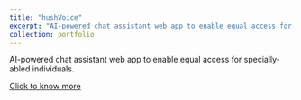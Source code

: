 ```yaml
---
title: "hushVoice"
excerpt: "AI-powered chat assistant web app to enable equal access for specially-abled individuals. <br/><img src='/images/hushvoice.png'>"
collection: portfolio
---
```


AI-powered chat assistant web app to enable equal access for specially-abled individuals.

[Click to know more](https://ritik-basav-mit.netlify.app/)